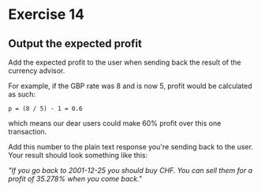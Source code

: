 # Exercise 14

## Output the expected profit

Add the expected profit to the user when sending back the result of the currency advisor.

For example, if the GBP rate was 8 and is now 5, profit would be calculated as such:

    p = (8 / 5) - 1 = 0.6

which means our dear users could make 60% profit over this one transaction.

Add this number to the plain text response you're sending back to the user.  Your result should look something like this:

_"If you go back to 2001-12-25 you should buy CHF.  You can sell them for a profit of 35.278% when you come back."_
      